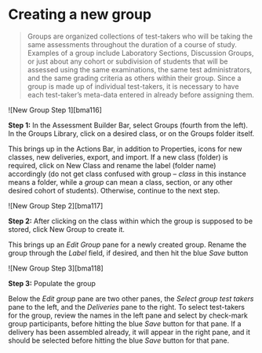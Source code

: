 # Creating a new group

>Groups are organized collections of test-takers who will be taking the same assessments throughout the duration of a course of study. Examples of a group include Laboratory Sections, Discussion Groups, or just about any cohort or subdivision of students that will be assessed using the same examinations, the same test administrators, and the same grading criteria as others within their group. Since a group is made up of individual test-takers, it is necessary to have each test-taker’s meta-data entered in already before assigning them.

![New Group Step 1][bma116]

**Step 1:** In the Assessment Builder Bar, select Groups (fourth from the left). In the Groups Library, click on a desired class, or on the Groups folder itself.

This brings up in the Actions Bar, in addition to Properties, icons for new classes, new deliveries, export, and import. If a new class (folder) is required, click on New Class and rename the label (folder name) accordingly (do not get class confused with group – *class* in this instance means a folder, while a *group* can mean a class, section, or any other desired cohort of students). Otherwise, continue to the next step.

![New Group Step 2][bma117]

**Step 2:** After clicking on the class within which the group is supposed to be stored, click New Group to create it.

This brings up an *Edit Group* pane for a newly created group. Rename the group through the *Label* field, if desired, and then hit the blue *Save* button

![New Group Step 3][bma118]

**Step 3:** Populate the group

Below the *Edit group* pane are two other panes, the *Select group test takers* pane to the left, and the *Deliveries* pane to the right. To select test-takers for the group, review the names in the left pane and select by check-mark group participants, before hitting the blue *Save* button for that pane. If a delivery has been assembled already, it will appear in the right pane, and it should be selected before hitting the blue *Save* button for that pane.
